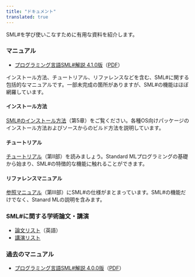 ```yaml
---
title: "ドキュメント"
translated: true
---
```


SML#を学び使いこなすために有用な資料を紹介します。

### マニュアル

* [プログラミング言語SML#解説 4.1.0版](4.1.0/)（[PDF](4.1.0/manual.pdf)）

インストール方法、チュートリアル、リファレンスなどを含む、SML#に関する包括的なマニュアルです。一部未完成の箇所がありますが、SML#の機能はほぼ網羅しています。

#### インストール方法

[SML#のインストール方法](4.1.0/Ch5.html)（第5章）をご覧ください。各種OS向けパッケージのインストール方法およびソースからのビルド方法を説明しています。

#### チュートリアル

[チュートリアル](4.1.0/Pt2.html)（第II部）を読みましょう。Standard MLプログラミングの基礎から始まり、SML#の特徴的な機能に触れることができます。

#### リファレンスマニュアル

[参照マニュアル](4.1.0/Pt3.html)（第III部）にSML#の仕様がまとまっています。SML#の機能だけでなく、Stanard MLの説明を含みます。

### SML#に関する学術論文・講演

* [論文リスト](../../en/documents/publications.md)（英語）
* [講演リスト](talks.md)

### 過去のマニュアル

* [プログラミング言語SML#解説 4.0.0版](4.0.0/)（[PDF](4.0.0/manual.pdf)）
